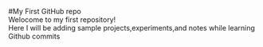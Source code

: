 #My First GitHub repo
<br>
Welocome to my first repository!
<br>
Here I will be adding sample projects,experiments,and notes while learning Github commits 
